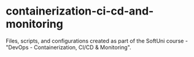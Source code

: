 # containerization-ci-cd-and-monitoring
Files, scripts, and configurations created as part of the SoftUni course - "DevOps - Containerization, CI/CD &amp; Monitoring".
